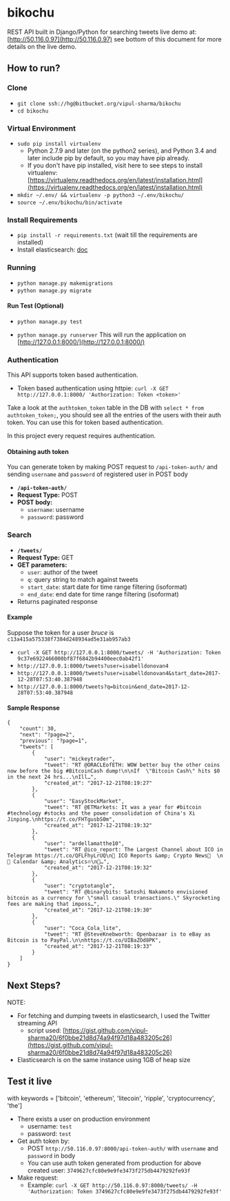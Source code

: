 bikochu
=======

REST API built in Django/Python for searching tweets
live demo at: [http://50.116.0.97](http://50.116.0.97)
see bottom of this document for more details on the live demo.

How to run?
-----------

### Clone ###
* `git clone ssh://hg@bitbucket.org/vipul-sharma/bikochu`
* `cd bikochu`

### Virtual Environment ###
* `sudo pip install virtualenv`
     * Python 2.7.9 and later (on the python2 series), and Python 3.4 and later include pip by default, so you may have pip already.
     * If you don't have pip installed, visit here to see steps to install virtualenv: [https://virtualenv.readthedocs.org/en/latest/installation.html](https://virtualenv.readthedocs.org/en/latest/installation.html)
* `mkdir ~/.env/ && virtualenv -p python3 ~/.env/bikochu/`
* `source ~/.env/bikochu/bin/activate`

### Install Requirements ###
* `pip install -r requirements.txt` (wait till the requirements are installed)
* Install elasticsearch: [doc](https://www.elastic.co/guide/en/elasticsearch/reference/current/_installation.html#_installation_example_with_tar)

### Running ###
* `python manage.py makemigrations`
* `python manage.py migrate`

#### Run Test (Optional) ####
* `python manage.py test`

* `python manage.py runserver` This will run the application on [http://127.0.0.1:8000/](http://127.0.0.1:8000/)

### Authentication ###
This API supports token based authentication.

* Token based authentication using httpie: `curl -X GET http://127.0.0.1:8000/ 'Authorization: Token <token>'`

Take a look at the `authtoken_token` table in the DB with `select * from authtoken_token;`, you should see all the entries of the users with their auth token. You can use this for token based authentication.

In this project every request requires authentication.

#### Obtaining auth token ####
You can generate token by making POST request to `/api-token-auth/` and sending
`username` and `password` of registered user in POST body

* **`/api-token-auth/`**
* **Request Type:** POST
* **POST body:**
    * `username`: username
    * `password`: password

### Search ###
* **`/tweets/`**
* **Request Type:** GET
* **GET parameters:**
    * `user`: author of the tweet
    * `q`: query string to match against tweets
    * `start_date`: start date for time range filtering (isoformat)
    * `end_date`: end date for time range filtering (isoformat)
* Returns paginated response

#### Example ####
Suppose the token for a user _bruce_ is `c13a415a575338f7384d248934ad5e31ab957ab3`

* `curl -X GET http://127.0.0.1:8000/tweets/ -H 'Authorization: Token 9c37e6922466000bf87f6842b94400eec0ab42f1'`
* `http://127.0.0.1:8000/tweets?user=isabelldonovan4`
* `http://127.0.0.1:8000/tweets?user=isabelldonovan4&start_date=2017-12-28T07:53:40.387948`
* `http://127.0.0.1:8000/tweets?q=bitcoin&end_date=2017-12-28T07:53:40.387948`

#### Sample Response ####

    {
        "count": 30,
        "next": "?page=2",
        "previous": "?page=1",
        "tweets": [
            {
                "user": "mickeytrader",
                "tweet": "RT @ORACLEofETH: WOW better buy the other coins now before the big #BitcoinCash dump!\n\nIf  \"Bitcoin Cash\" hits $0 in the next 24 hrs...\nIll…",
                "created_at": "2017-12-21T08:19:27"
            },
            {
                "user": "EasyStockMarket",
                "tweet": "RT @ETMarkets: It was a year for #bitcoin #technology #stocks and the power consolidation of China's Xi Jinping.\nhttps://t.co/FHTgusbS0m",
                "created_at": "2017-12-21T08:19:32"
            },
            {
                "user": "ardellamatthe10",
                "tweet": "RT @ico_report: The Largest Channel about ICO in Telegram https://t.co/QFLFhyLrUQ\n💯 ICO Reports &amp; Crypto News🤘  \n📅 Сalendar &amp; Analytics🔥\n🚀…",
                "created_at": "2017-12-21T08:19:32"
            },
            {
                "user": "cryptotangle",
                "tweet": "RT @binarybits: Satoshi Nakamoto envisioned bitcoin as a currency for \"small casual transactions.\" Skyrocketing fees are making that imposs…",
                "created_at": "2017-12-21T08:19:30"
            },
            {
                "user": "Coca_Cola_lite",
                "tweet": "RT @SteveKnebworth: Openbazaar is to eBay as Bitcoin is to PayPal.\n\nhttps://t.co/UIBaZOd8PK",
                "created_at": "2017-12-21T08:19:33"
            }
        ]
    }

Next Steps?
-----------

NOTE:
* For fetching and dumping tweets in elasticsearch, I used the Twitter streaming API
    * script used: [https://gist.github.com/vipul-sharma20/6f0bbe21d8d74a94f97d18a483205c26](https://gist.github.com/vipul-sharma20/6f0bbe21d8d74a94f97d18a483205c26)
* Elasticsearch is on the same instance using 1GB of heap size

## Test it live ##

with keywords = ['bitcoin', 'ethereum', 'litecoin', 'ripple', 'cryptocurrency', 'the']

* There exists a user on production environment
    * username: `test`
    * password: `test`
* Get auth token by:
    * POST `http://50.116.0.97:8000/api-token-auth/` with `username` and `password` in body
    * You can use auth token generated from production for above created user: `3749627cfc80e9e9fe3473f275db4479292fe93f`
* Make request:
    * Example: `curl -X GET http://50.116.0.97:8000/tweets/ -H 'Authorization: Token 3749627cfc80e9e9fe3473f275db4479292fe93f'`


